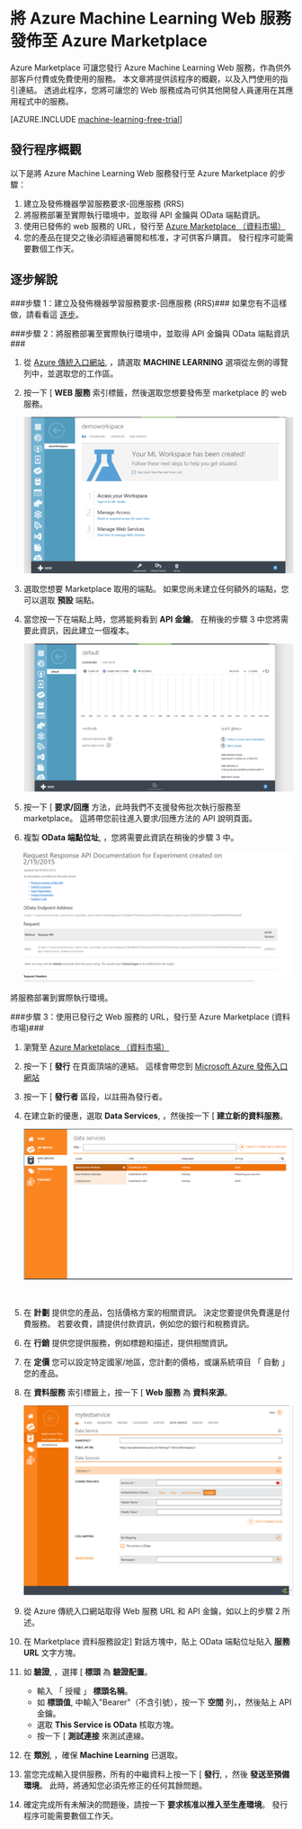 <properties 
    pageTitle="將 Machine Learning Web 服務發佈至 Azure Marketplace | Microsoft Azure" 
    description="如何將 Azure Machine Learning Web 服務發佈至 Azure Marketplace" 
    services="machine-learning" 
    documentationCenter="" 
    authors="LuisCabrer" 
    manager="paulettm" 
    editor="cgronlun"/>

<tags 
    ms.service="machine-learning" 
    ms.workload="data-services" 
    ms.tgt_pltfrm="na" 
    ms.devlang="na" 
    ms.topic="article" 
    ms.date="09/01/2015" 
    ms.author="bharaths"/>

# 將 Azure Machine Learning Web 服務發佈至 Azure Marketplace 

Azure Marketplace 可讓您發行 Azure Machine Learning Web 服務，作為供外部客戶付費或免費使用的服務。 本文章將提供該程序的概觀，以及入門使用的指引連結。 透過此程序，您將可讓您的 Web 服務成為可供其他開發人員運用在其應用程式中的服務。


[AZURE.INCLUDE [machine-learning-free-trial](../../includes/machine-learning-free-trial.md)]

## 發行程序概觀 

以下是將 Azure Machine Learning Web 服務發行至 Azure Marketplace 的步驟：

1. 建立及發佈機器學習服務要求-回應服務 (RRS)
2. 將服務部署至實際執行環境中，並取得 API 金鑰與 OData 端點資訊。
3. 使用已發佈的 web 服務的 URL，發行至 [Azure Marketplace （資料市場）](https://publish.windowsazure.com/workspace/) 
4. 您的產品在提交之後必須經過審閱和核准，才可供客戶購買。 發行程序可能需要數個工作天。 

## 逐步解說
###步驟 1：建立及發佈機器學習服務要求-回應服務 (RRS)###
 如果您有不這樣做，請看看這 [逐步](machine-learning-walkthrough-5-publish-web-service.md)。

###步驟 2：將服務部署至實際執行環境中，並取得 API 金鑰與 OData 端點資訊###
1. 從 [Azure 傳統入口網站](http://manage.windowsazure.com), ，請選取 **MACHINE LEARNING** 選項從左側的導覽列中，並選取您的工作區。 

2. 按一下 [ **WEB 服務** 索引標籤，然後選取您想要發佈至 marketplace 的 web 服務。

    ![Azure Marketplace][workspace]

3. 選取您想要 Marketplace 取用的端點。 如果您尚未建立任何額外的端點，您可以選取 **預設** 端點。

4. 當您按一下在端點上時，您將能夠看到 **API 金鑰**。 在稍後的步驟 3 中您將需要此資訊，因此建立一個複本。

    ![Azure Marketplace][apikey]

5. 按一下 [ **要求/回應** 方法，此時我們不支援發佈批次執行服務至 marketplace。 這將帶您前往進入要求/回應方法的 API 說明頁面。

6. 複製 **OData 端點位址**, ，您將需要此資訊在稍後的步驟 3 中。

    ![Azure Marketplace][odata]




將服務部署到實際執行環境。



###步驟 3：使用已發行之 Web 服務的 URL，發行至 Azure Marketplace (資料市場)###

1.  瀏覽至 [Azure Marketplace （資料市場）](http://datamarket.azure.com/home) 
2.  按一下 [ **發行** 在頁面頂端的連結。 這樣會帶您到 [Microsoft Azure 發佈入口網站](https://publish.windowsazure.com)
3.  按一下 [ **發行者** 區段，以註冊為發行者。
4.  在建立新的優惠，選取 **Data Services**, ，然後按一下 [ **建立新的資料服務**。 
 
    ![Azure Marketplace][image1]

    <br />


5.  在 **計劃** 提供您的產品，包括價格方案的相關資訊。 決定您要提供免費還是付費服務。 若要收費，請提供付款資訊，例如您的銀行和稅務資訊。

6.  在 **行銷** 提供您提供服務，例如標題和描述，提供相關資訊。

7.  在 **定價** 您可以設定特定國家/地區，您計劃的價格，或讓系統項目 「 自動 」 您的產品。

8. 在 **資料服務** 索引標籤上，按一下 [ **Web 服務** 為 **資料來源**。

    ![Azure Marketplace][image2]

9.  從 Azure 傳統入口網站取得 Web 服務 URL 和 API 金鑰，如以上的步驟 2 所述。

10. 在 Marketplace 資料服務設定] 對話方塊中，貼上 OData 端點位址貼入 **服務 URL** 文字方塊。

11. 如 **驗證**, ，選擇 [ **標頭** 為 **驗證配置**。

    - 輸入 「 授權 」 **標頭名稱**。
    - 如 **標頭值**, 中輸入"Bearer"（不含引號），按一下 **空間** 列，，然後貼上 API 金鑰。
    - 選取 **This Service is OData** 核取方塊。
    - 按一下 [ **測試連接** 來測試連線。

12. 在 **類別**, ，確保 **Machine Learning** 已選取。

13. 當您完成輸入提供服務，所有的中繼資料上按一下 [ **發行**, ，然後 **發送至預備環境**。 此時，將通知您必須先修正的任何其餘問題。

14. 確定完成所有未解決的問題後，請按一下 **要求核准以推入至生產環境**。 發行程序可能需要數個工作天。 


[image1]:./media/machine-learning-publish-web-service-to-azure-marketplace/image1.png
[image2]:./media/machine-learning-publish-web-service-to-azure-marketplace/image2.png
[workspace]:./media/machine-learning-publish-web-service-to-azure-marketplace/selectworkspace.png
[apikey]:./media/machine-learning-publish-web-service-to-azure-marketplace/apikey.png
[odata]:./media/machine-learning-publish-web-service-to-azure-marketplace/odata.png
 


